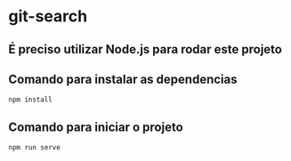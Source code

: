 # git-search

## É preciso utilizar Node.js para rodar este projeto

## Comando para instalar as dependencias
```
npm install
```

## Comando para iniciar o projeto
```
npm run serve
```